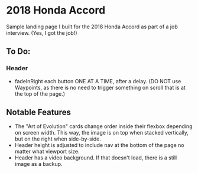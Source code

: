 # 2018 Honda Accord

Sample landing page I built for the 2018 Honda Accord as part of a job interview. (Yes, I got the job!)

## To Do:

### Header

- fadeInRight each button ONE AT A TIME, after a delay. (DO NOT use Waypoints, as there is no need to trigger something on scroll that is at the top of the page.)

## Notable Features

- The "Art of Evolution" cards change order inside their flexbox depending on screen width. This way, the image is on top when stacked vertically, but on the right when side-by-side.
- Header height is adjusted to include nav at the bottom of the page no matter what viewport size.
- Header has a video background. If that doesn't load, there is a still image as a backup.